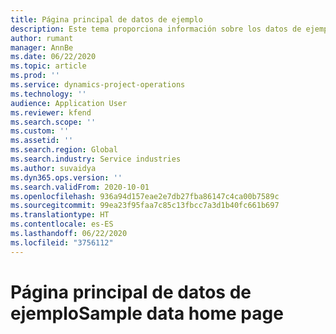 ```yaml
---
title: Página principal de datos de ejemplo
description: Este tema proporciona información sobre los datos de ejemplo disponible para las operaciones de proyectos de Dynamics 365.
author: rumant
manager: AnnBe
ms.date: 06/22/2020
ms.topic: article
ms.prod: ''
ms.service: dynamics-project-operations
ms.technology: ''
audience: Application User
ms.reviewer: kfend
ms.search.scope: ''
ms.custom: ''
ms.assetid: ''
ms.search.region: Global
ms.search.industry: Service industries
ms.author: suvaidya
ms.dyn365.ops.version: ''
ms.search.validFrom: 2020-10-01
ms.openlocfilehash: 936a94d157eae2e7db27fba86147c4ca00b7589c
ms.sourcegitcommit: 99ea23f95faa7c85c13fbcc7a3d1b40fc661b697
ms.translationtype: HT
ms.contentlocale: es-ES
ms.lasthandoff: 06/22/2020
ms.locfileid: "3756112"
---
```

# <a name="sample-data-home-page"></a><span data-ttu-id="6c26b-103">Página principal de datos de ejemplo</span><span class="sxs-lookup"><span data-stu-id="6c26b-103">Sample data home page</span></span>
